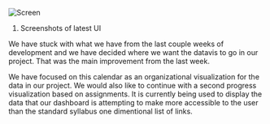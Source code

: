 ![Screen](https://scontent-lax3-1.xx.fbcdn.net/v/t1.15752-0/p480x480/34087914_164943911024650_6910247911318093824_n.png?_nc_cat=0&oh=d1afa339ce884add2a34fa50839358d9&oe=5BC45A68)

1. Screenshots of latest UI

We have stuck with what we have from the last couple weeks of development and we have decided where we want the datavis to go in our project. That was the main improvement from the last week.

We have focused on this calendar as an organizational visualization for the data in our project. We would also like to continue with a second progress visualization based on assignments. It is currently being used to display the data that our dashboard is attempting to make more accessible to the user than the standard syllabus one dimentional list of links.
